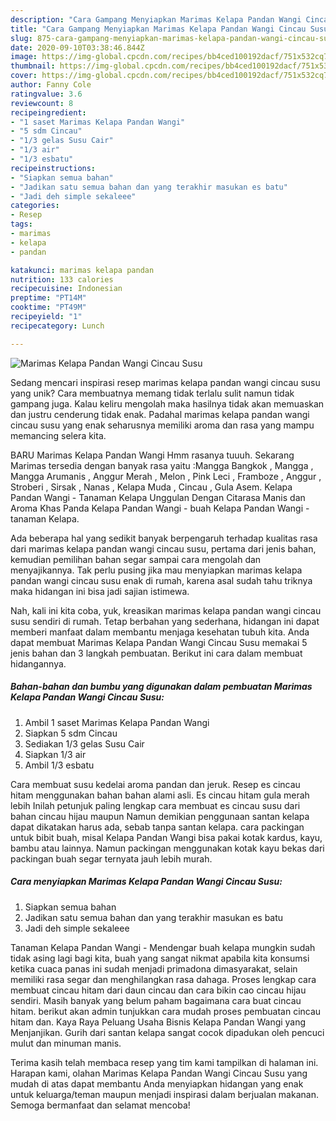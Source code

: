 ```yaml
---
description: "Cara Gampang Menyiapkan Marimas Kelapa Pandan Wangi Cincau Susu yang Lezat Sekali"
title: "Cara Gampang Menyiapkan Marimas Kelapa Pandan Wangi Cincau Susu yang Lezat Sekali"
slug: 875-cara-gampang-menyiapkan-marimas-kelapa-pandan-wangi-cincau-susu-yang-lezat-sekali
date: 2020-09-10T03:38:46.844Z
image: https://img-global.cpcdn.com/recipes/bb4ced100192dacf/751x532cq70/marimas-kelapa-pandan-wangi-cincau-susu-foto-resep-utama.jpg
thumbnail: https://img-global.cpcdn.com/recipes/bb4ced100192dacf/751x532cq70/marimas-kelapa-pandan-wangi-cincau-susu-foto-resep-utama.jpg
cover: https://img-global.cpcdn.com/recipes/bb4ced100192dacf/751x532cq70/marimas-kelapa-pandan-wangi-cincau-susu-foto-resep-utama.jpg
author: Fanny Cole
ratingvalue: 3.6
reviewcount: 8
recipeingredient:
- "1 saset Marimas Kelapa Pandan Wangi"
- "5 sdm Cincau"
- "1/3 gelas Susu Cair"
- "1/3 air"
- "1/3 esbatu"
recipeinstructions:
- "Siapkan semua bahan"
- "Jadikan satu semua bahan dan yang terakhir masukan es batu"
- "Jadi deh simple sekaleee"
categories:
- Resep
tags:
- marimas
- kelapa
- pandan

katakunci: marimas kelapa pandan 
nutrition: 133 calories
recipecuisine: Indonesian
preptime: "PT14M"
cooktime: "PT49M"
recipeyield: "1"
recipecategory: Lunch

---
```



![Marimas Kelapa Pandan Wangi Cincau Susu](https://img-global.cpcdn.com/recipes/bb4ced100192dacf/751x532cq70/marimas-kelapa-pandan-wangi-cincau-susu-foto-resep-utama.jpg)

Sedang mencari inspirasi resep marimas kelapa pandan wangi cincau susu yang unik? Cara membuatnya memang tidak terlalu sulit namun tidak gampang juga. Kalau keliru mengolah maka hasilnya tidak akan memuaskan dan justru cenderung tidak enak. Padahal marimas kelapa pandan wangi cincau susu yang enak seharusnya memiliki aroma dan rasa yang mampu memancing selera kita.

BARU Marimas Kelapa Pandan Wangi Hmm rasanya tuuuh. Sekarang Marimas tersedia dengan banyak rasa yaitu :Mangga Bangkok , Mangga , Mangga Arumanis , Anggur Merah , Melon , Pink Leci , Framboze , Anggur , Stroberi , Sirsak , Nanas , Kelapa Muda , Cincau , Gula Asem. Kelapa Pandan Wangi - Tanaman Kelapa Unggulan Dengan Citarasa Manis dan Aroma Khas Panda Kelapa Pandan Wangi - buah Kelapa Pandan Wangi - tanaman Kelapa.

Ada beberapa hal yang sedikit banyak berpengaruh terhadap kualitas rasa dari marimas kelapa pandan wangi cincau susu, pertama dari jenis bahan, kemudian pemilihan bahan segar sampai cara mengolah dan menyajikannya. Tak perlu pusing jika mau menyiapkan marimas kelapa pandan wangi cincau susu enak di rumah, karena asal sudah tahu triknya maka hidangan ini bisa jadi sajian istimewa.


Nah, kali ini kita coba, yuk, kreasikan marimas kelapa pandan wangi cincau susu sendiri di rumah. Tetap berbahan yang sederhana, hidangan ini dapat memberi manfaat dalam membantu menjaga kesehatan tubuh kita. Anda dapat membuat Marimas Kelapa Pandan Wangi Cincau Susu memakai 5 jenis bahan dan 3 langkah pembuatan. Berikut ini cara dalam membuat hidangannya.

<!--inarticleads1-->

##### Bahan-bahan dan bumbu yang digunakan dalam pembuatan Marimas Kelapa Pandan Wangi Cincau Susu:

1. Ambil 1 saset Marimas Kelapa Pandan Wangi
1. Siapkan 5 sdm Cincau
1. Sediakan 1/3 gelas Susu Cair
1. Siapkan 1/3 air
1. Ambil 1/3 esbatu


Cara membuat susu kedelai aroma pandan dan jeruk. Resep es cincau hitam menggunakan bahan bahan alami asli. Es cincau hitam gula merah lebih Inilah petunjuk paling lengkap cara membuat es cincau susu dari bahan cincau hijau maupun Namun demikian penggunaan santan kelapa dapat dikatakan harus ada, sebab tanpa santan kelapa. cara packingan untuk bibit buah, misal Kelapa Pandan Wangi bisa pakai kotak kardus, kayu, bambu atau lainnya. Namun packingan menggunakan kotak kayu bekas dari packingan buah segar ternyata jauh lebih murah. 

<!--inarticleads2-->

##### Cara menyiapkan Marimas Kelapa Pandan Wangi Cincau Susu:

1. Siapkan semua bahan
1. Jadikan satu semua bahan dan yang terakhir masukan es batu
1. Jadi deh simple sekaleee


Tanaman Kelapa Pandan Wangi - Mendengar buah kelapa mungkin sudah tidak asing lagi bagi kita, buah yang sangat nikmat apabila kita konsumsi ketika cuaca panas ini sudah menjadi primadona dimasyarakat, selain memiliki rasa segar dan menghilangkan rasa dahaga. Proses lengkap cara membuat cincau hitam dari daun cincau dan cara bikin cao cincau hijau sendiri. Masih banyak yang belum paham bagaimana cara buat cincau hitam. berikut akan admin tunjukkan cara mudah proses pembuatan cincau hitam dan. Kaya Raya Peluang Usaha Bisnis Kelapa Pandan Wangi yang Menjanjikan. Gurih dari santan kelapa sangat cocok dipadukan oleh pencuci mulut dan minuman manis. 

Terima kasih telah membaca resep yang tim kami tampilkan di halaman ini. Harapan kami, olahan Marimas Kelapa Pandan Wangi Cincau Susu yang mudah di atas dapat membantu Anda menyiapkan hidangan yang enak untuk keluarga/teman maupun menjadi inspirasi dalam berjualan makanan. Semoga bermanfaat dan selamat mencoba!

